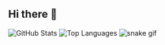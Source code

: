 ## Hi there 👋

<!--
**phakke/phakke** is a ✨ _special_ ✨ repository because its `README.md` (this file) appears on your GitHub profile.

Here are some ideas to get you started:

- 🔭 I’m currently working on ...
- 🌱 I’m currently learning ...
- 👯 I’m looking to collaborate on ...
- 🤔 I’m looking for help with ...
- 💬 Ask me about ...
- 📫 How to reach me: ...
- 😄 Pronouns: ...
- ⚡ Fun fact: ...
-->
![GitHub Stats](https://github-readme-stats.vercel.app/api?username=your-username&show_icons=true)
![Top Languages](https://github-readme-stats.vercel.app/api/top-langs/?username=your-username)
![snake gif](https://github.com/your-username/your-username/blob/output/github-contribution-grid-snake.svg)
